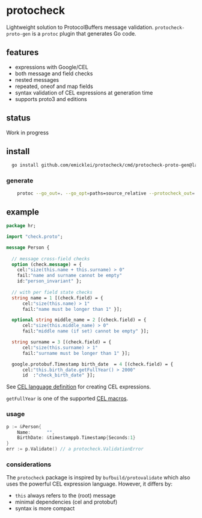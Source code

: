 # protocheck

Lightweight solution to ProtocolBuffers message validation.
`protocheck-proto-gen` is a `protoc` plugin that generates Go code.

## features

- expressions with Google/CEL
- both message and field checks
- nested messages
- repeated, oneof and map fields
- syntax validation of CEL expressions at generation time
- supports proto3 and editions

## status

  Work in progress

## install

```bash
  go install github.com/emicklei/protocheck/cmd/protocheck-proto-gen@latest
```

### generate

```bash
	protoc --go_out=. --go_opt=paths=source_relative --protocheck_out=.
```

## example

```protobuf
package hr;

import "check.proto";

message Person {
  
  // message cross-field checks
  option (check.message) = { 
    cel:"size(this.name + this.surname) > 0" 
    fail:"name and surname cannot be empty" 
    id:"person_invariant" };
  
  // with per field state checks
  string name = 1 [(check.field) = { 
      cel:"size(this.name) > 1"                  
      fail:"name must be longer than 1" }];

  optional string middle_name = 2 [(check.field) = { 
      cel:"size(this.middle_name) > 0"           
      fail:"middle name (if set) cannot be empty" }];

  string surname = 3 [(check.field) = { 
      cel:"size(this.surname) > 1"               
      fail:"surname must be longer than 1" }];

  google.protobuf.Timestamp birth_date  = 4 [(check.field) = { 
      cel:"this.birth_date.getFullYear() > 2000" 
      id  :"check_birth_date" }];
```

See [CEL language definition](https://github.com/google/cel-spec/blob/master/doc/langdef.md) for creating CEL expressions.

`getFullYear` is one of the supported [CEL macros](https://github.com/google/cel-spec/blob/master/doc/langdef.md#macros).

### usage

```go
p := &Person{
    Name:      "",
    BirthDate: &timestamppb.Timestamp{Seconds:1}
}
err := p.Validate() // a protocheck.ValidationError
```

### considerations

The `protocheck` package is inspired by `bufbuild/protovalidate` which also uses the powerful CEL expression language. However, it differs by:

  - `this` always refers to the (root) message
  - minimal dependencies (cel and protobuf)
  - syntax is more compact